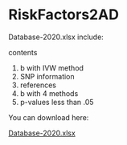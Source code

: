 # RiskFactors2AD

Database-2020.xlsx include:

contents
1) b with IVW method
2) SNP information
3) references
4) b with 4 methods
5) p-values less than .05

You can download here:

[Database-2020.xlsx](https://raw.githubusercontent.com/SDBMC/RiskFactors2AD/master/Databse-2020.xlsx)
